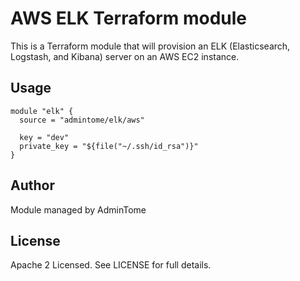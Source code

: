 # AWS ELK Terraform module

This is a Terraform module that will provision an ELK (Elasticsearch, Logstash, and Kibana) server on an AWS EC2 instance.

## Usage

```
module "elk" {
  source = "admintome/elk/aws"

  key = "dev"
  private_key = "${file("~/.ssh/id_rsa")}"
}

```

## Author

Module managed by AdminTome

## License

Apache 2 Licensed. See LICENSE for full details.

